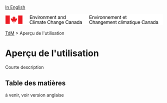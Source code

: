 [In English](readme_en.md)

![ECCC logo](../img_eccc-logo.png)

[TdM](../readme_fr.md) > Aperçu de l'utilisation


Aperçu de l'utilisation
=============

Courte description

Table des matières
----------------

à venir, voir version anglaise